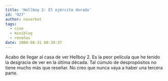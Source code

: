 ```yaml
---
title: 'Hellboy 2: El ejército dorado'
id: '927'
author: neverbot
tags:
  - cine
  - miniblog
  - reseñas
date: 2008-08-31 00:39:37
---
```


Acabo de llegar al casa de ver Hellboy 2. Es la peor película que he tenido la desgracia de ver en la última década. Tal cúmulo de despropósitos no tiene mucho más que reseñar. No creo que nunca vaya a haber una tercera parte.
